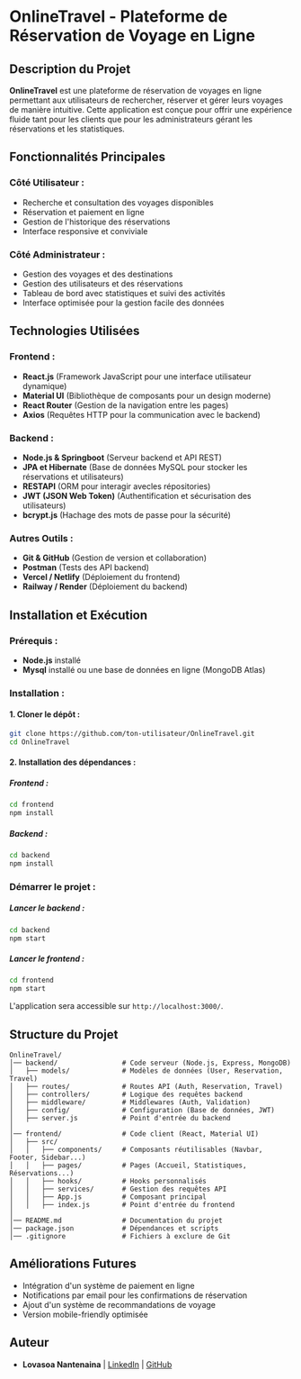 # OnlineTravel - Plateforme de Réservation de Voyage en Ligne

## Description du Projet
**OnlineTravel** est une plateforme de réservation de voyages en ligne permettant aux utilisateurs de rechercher, réserver et gérer leurs voyages de manière intuitive. Cette application est conçue pour offrir une expérience fluide tant pour les clients que pour les administrateurs gérant les réservations et les statistiques.

## Fonctionnalités Principales
### Côté Utilisateur :
- Recherche et consultation des voyages disponibles
- Réservation et paiement en ligne
- Gestion de l'historique des réservations
- Interface responsive et conviviale

### Côté Administrateur :
- Gestion des voyages et des destinations
- Gestion des utilisateurs et des réservations
- Tableau de bord avec statistiques et suivi des activités
- Interface optimisée pour la gestion facile des données

## Technologies Utilisées
### Frontend :
- **React.js** (Framework JavaScript pour une interface utilisateur dynamique)
- **Material UI** (Bibliothèque de composants pour un design moderne)
- **React Router** (Gestion de la navigation entre les pages)
- **Axios** (Requêtes HTTP pour la communication avec le backend)

### Backend :
- **Node.js & Springboot** (Serveur backend et API REST)
- **JPA et Hibernate** (Base de données MySQL pour stocker les réservations et utilisateurs)
- **RESTAPI** (ORM pour interagir avecles répositories)
- **JWT (JSON Web Token)** (Authentification et sécurisation des utilisateurs)
- **bcrypt.js** (Hachage des mots de passe pour la sécurité)

### Autres Outils :
- **Git & GitHub** (Gestion de version et collaboration)
- **Postman** (Tests des API backend)
- **Vercel / Netlify** (Déploiement du frontend)
- **Railway / Render** (Déploiement du backend)

## Installation et Exécution
### Prérequis :
- **Node.js** installé
- **Mysql** installé ou une base de données en ligne (MongoDB Atlas)

### Installation :
#### 1. Cloner le dépôt :
```bash
git clone https://github.com/ton-utilisateur/OnlineTravel.git
cd OnlineTravel
```

#### 2. Installation des dépendances :
##### Frontend :
```bash
cd frontend
npm install
```

##### Backend :
```bash
cd backend
npm install
```

### Démarrer le projet :
##### Lancer le backend :
```bash
cd backend
npm start
```

##### Lancer le frontend :
```bash
cd frontend
npm start
```

L'application sera accessible sur `http://localhost:3000/`.

## Structure du Projet
```
OnlineTravel/
│── backend/                # Code serveur (Node.js, Express, MongoDB)
│   ├── models/             # Modèles de données (User, Reservation, Travel)
│   ├── routes/             # Routes API (Auth, Reservation, Travel)
│   ├── controllers/        # Logique des requêtes backend
│   ├── middleware/         # Middlewares (Auth, Validation)
│   ├── config/             # Configuration (Base de données, JWT)
│   ├── server.js           # Point d'entrée du backend
│
│── frontend/               # Code client (React, Material UI)
│   ├── src/
│   │   ├── components/     # Composants réutilisables (Navbar, Footer, Sidebar...)
│   │   ├── pages/          # Pages (Accueil, Statistiques, Réservations...)
│   │   ├── hooks/          # Hooks personnalisés
│   │   ├── services/       # Gestion des requêtes API
│   │   ├── App.js          # Composant principal
│   │   ├── index.js        # Point d'entrée du frontend
│
│── README.md               # Documentation du projet
│── package.json            # Dépendances et scripts
│── .gitignore              # Fichiers à exclure de Git
```

## Améliorations Futures
- Intégration d'un système de paiement en ligne
- Notifications par email pour les confirmations de réservation
- Ajout d'un système de recommandations de voyage
- Version mobile-friendly optimisée

## Auteur
- **Lovasoa Nantenaina** | [LinkedIn](https://linkedin.com/in/LovasoaNantenaina) | [GitHub](https://github.com/LovaxCoding)




